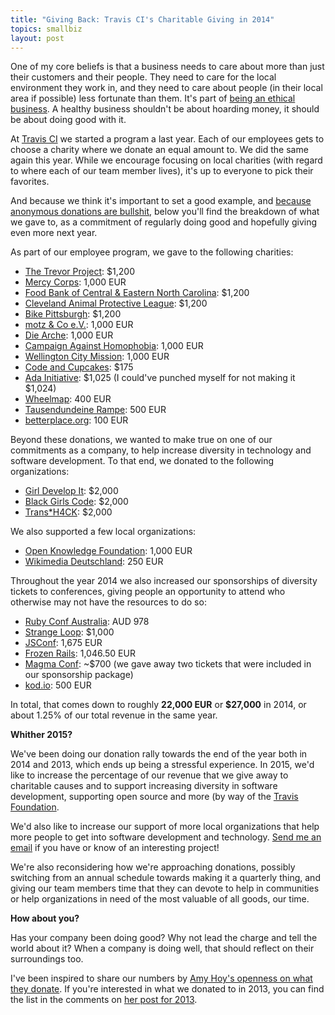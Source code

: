 ```yaml
---
title: "Giving Back: Travis CI's Charitable Giving in 2014"
topics: smallbiz
layout: post
---
```

One of my core beliefs is that a business needs to care about more than just
their customers and their people. They need to care for the local environment
they work in, and they need to care about people (in their local area if
possible) less fortunate than them. It's part of [being an ethical
business](http://www.paperplanes.de/2014/3/27/building-an-ethical-business.html).
A healthy business shouldn't be about hoarding money, it should be about doing
good with it.

At [Travis CI](https://travis-ci.com) we started a program a last year. Each of
our employees gets to choose a charity where we donate an equal amount to. We
did the same again this year. While we encourage focusing on local charities
(with regard to where each of our team member lives), it's up to everyone to
pick their favorites.

And because we think it's important to set a good example, and [because
anonymous donations are
bullshit](http://blog.codestarter.org/post/68888941744/anonymous-donations-are-bullshit),
below you'll find the breakdown of what we gave to, as a commitment of regularly
doing good and hopefully giving even more next year.

As part of our employee program, we gave to the following charities:

* [The Trevor Project](http://www.thetrevorproject.org): $1,200
* [Mercy Corps](http://www.mercycorps.org): 1,000 EUR
* [Food Bank of Central & Eastern North Carolina](http://www.foodbankcenc.org/):
  $1,200
* [Cleveland Animal Protective League](https://clevelandapl.org): $1,200
* [Bike Pittsburgh](http://bikepgh.org): $1,200
* [motz & Co e.V.](http://www.motz-berlin.de/index.php): 1,000 EUR
* [Die
  Arche](https://www.betterplace.org/de/projects/7910-arche-mittagstisch-fur-bedurftige-kinder):
  1,000 EUR
* [Campaign Against Homophobia](http://www.kph.org.pl): 1,000 EUR
* [Wellington City Mission](http://www.wellingtoncitymission.org.nz): 1,000 EUR
* [Code and
  Cupcakes](https://www.indiegogo.com/projects/laptops-for-code-and-cupcakes-workshops/x/9504223):
  $175
* [Ada Initiative](https://adainitiative.org): $1,025 (I could've punched myself
  for not making it $1,024)
* [Wheelmap](http://wheelmap.org): 400 EUR
* [Tausendundeine Rampe](http://wheelmap.org/projekte/mobile-rampen/): 500 EUR
* [betterplace.org](https://www.betterplace.org): 100 EUR

Beyond these donations, we wanted to make true on one of our commitments as a
company, to help increase diversity in technology and software development. To
that end, we donated to the following organizations:

* [Girl Develop It](http://www.girldevelopit.com): $2,000
* [Black Girls Code](http://www.blackgirlscode.com): $2,000
* [Trans*H4CK](http://www.transhack.org): $2,000

We also supported a few local organizations:

* [Open Knowledge Foundation](http://okfn.de): 1,000 EUR
* [Wikimedia Deutschland](https://wikimedia.de): 250 EUR

Throughout the year 2014 we also increased our sponsorships of diversity tickets
to conferences, giving people an opportunity to attend who otherwise may not
have the resources to do so:

* [Ruby Conf Australia](http://www.rubyconf.org.au/): AUD 978
* [Strange Loop](https://thestrangeloop.com/attendees/diversity-scholarships):
  $1,000
* [JSConf](http://2014.jsconf.eu/news/2014/08/15/diversity-tickets.html): 1,675
  EUR
* [Frozen Rails](http://2014.frozenrails.eu): 1,046.50 EUR
* [Magma Conf](http://blog.travis-ci.com/2014-06-10-magmaconf-2014/): ~$700 (we
  gave away two tickets that were included in our sponsorship package)
* [kod.io](http://foundation.travis-ci.org/2014/02/19/diversity-tickets/): 500
  EUR

In total, that comes down to roughly **22,000 EUR** or **$27,000** in 2014, or
about 1.25% of our total revenue in the same year.

**Whither 2015?**

We've been doing our donation rally towards the end of the year both in 2014 and
2013, which ends up being a stressful experience. In 2015, we'd like to increase
the percentage of our revenue that we give away to charitable causes and to
support increasing diversity in software development, supporting open source and
more (by way of the [Travis Foundation](http://foundation.travis-ci.org).

We'd also like to increase our support of more local organizations that help
more people to get into software development and technology. [Send me an
email](mailto:mathias@travis-ci.com) if you have or know of an interesting
project!

We're also reconsidering how we're approaching donations, possibly switching
from an annual schedule towards making it a quarterly thing, and giving our team
members time that they can devote to help in communities or help organizations
in need of the most valuable of all goods, our time.

**How about you?**

Has your company been doing good? Why not lead the charge and tell the world
about it? When a company is doing well, that should reflect on their
surroundings too.

I've been inspired to share our numbers by [Amy Hoy's openness on what they
donate](https://unicornfree.com/2014/the-responsibility-to-give-back-our-charitable-giving-in-2014).
If you're interested in what we donated to in 2013, you can find the list in the
comments on [her post for
2013](https://unicornfree.com/2013/the-responsibility-to-give-back-2013-charity-breakdown).
